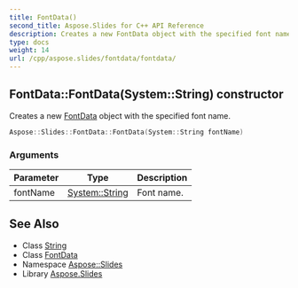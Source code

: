 ```yaml
---
title: FontData()
second_title: Aspose.Slides for C++ API Reference
description: Creates a new FontData object with the specified font name.
type: docs
weight: 14
url: /cpp/aspose.slides/fontdata/fontdata/
---
```

## FontData::FontData(System::String) constructor


Creates a new [FontData](../) object with the specified font name.

```cpp
Aspose::Slides::FontData::FontData(System::String fontName)
```


### Arguments

| Parameter | Type | Description |
| --- | --- | --- |
| fontName | [System::String](../../../system/string/) | Font name. |

## See Also

* Class [String](../../system/string/)
* Class [FontData](./)
* Namespace [Aspose::Slides](../)
* Library [Aspose.Slides](../../)